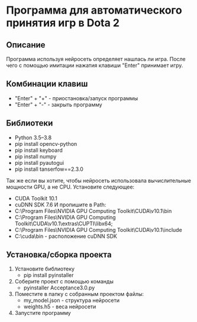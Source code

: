 # Программа для автоматического принятия игр в Dota 2
## Описание
Программа используя нейросеть определяет нашлась ли игра. После чего с помощью имитации нажатия клавиши "Enter" принимает игру.
## Комбинации клавиш
* "Enter" + "+" - приостановка/запуск программы 
* "Enter" + "-" - закрыть программу
## Библиотеки 
* Python 3.5–3.8
* pip install opencv-python
* pip install keyboard
* pip install numpy
* pip install pyautogui
* pip install tanserfow==2.3.0

Так же если вы хотите, чтобы нейросеть использовала вычислительные мощности GPU, а не CPU. Установите следующее:
* CUDA Toolkit 10.1
* cuDNN SDK 7.6
И пропишите в Path:
* C:\Program Files\NVIDIA GPU Computing Toolkit\CUDA\v10.1\bin
* C:\Program Files\NVIDIA GPU Computing Toolkit\CUDA\v10.1\extras\CUPTI\libx64;
* C:\Program Files\NVIDIA GPU Computing Toolkit\CUDA\v10.1\include
* C:\cuda\bin - расположение cuDNN SDK

## Установка/сборка проекта 
1. Установите библиотеку
   * pip install pyinstaller
2. Соберите проект с помощью команды
   * pyinstaller Acceptance3.0.py
3. Поместите в папку с собранным проектом файлы:
   * my_model.json - структура нейросети
   * weights.h5 - веса нейросети
4. Запустите программу
